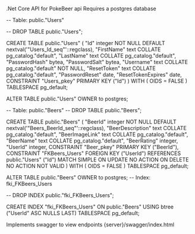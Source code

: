 .Net Core API for PokeBeer api
Requires a postgres database

-- Table: public."Users"

-- DROP TABLE public."Users";

CREATE TABLE public."Users"
(
    "Id" integer NOT NULL DEFAULT nextval('"Users_Id_seq"'::regclass),
    "FirstName" text COLLATE pg_catalog."default",
    "LastName" text COLLATE pg_catalog."default",
    "PasswordHash" bytea,
    "PasswordSalt" bytea,
    "Username" text COLLATE pg_catalog."default" NOT NULL,
    "ResetToken" text COLLATE pg_catalog."default",
    "PasswordReset" date,
    "ResetTokenExpires" date,
    CONSTRAINT "Users_pkey" PRIMARY KEY ("Id")
)
WITH (
    OIDS = FALSE
)
TABLESPACE pg_default;

ALTER TABLE public."Users"
    OWNER to postgres;

-- Table: public."Beers"
-- DROP TABLE public."Beers";

CREATE TABLE public."Beers"
(
    "BeerId" integer NOT NULL DEFAULT nextval('"Beers_BeerId_seq"'::regclass),
    "BeerDescription" text COLLATE pg_catalog."default",
    "BeerImageLink" text COLLATE pg_catalog."default",
    "BeerName" text COLLATE pg_catalog."default",
    "BeerRating" integer,
    "UserId" integer,
    CONSTRAINT "Beer_pkey" PRIMARY KEY ("BeerId"),
    CONSTRAINT "FKBeers_Users" FOREIGN KEY ("UserId")
        REFERENCES public."Users" ("Id") MATCH SIMPLE
        ON UPDATE NO ACTION
        ON DELETE NO ACTION
        NOT VALID
)
WITH (
    OIDS = FALSE
)
TABLESPACE pg_default;

ALTER TABLE public."Beers"
    OWNER to postgres;
-- Index: fki_FKBeers_Users

-- DROP INDEX public."fki_FKBeers_Users";

CREATE INDEX "fki_FKBeers_Users"
    ON public."Beers" USING btree
    ("UserId" ASC NULLS LAST)
    TABLESPACE pg_default;



Implements swagger to view endpoints
{server}/swagger/index.html
